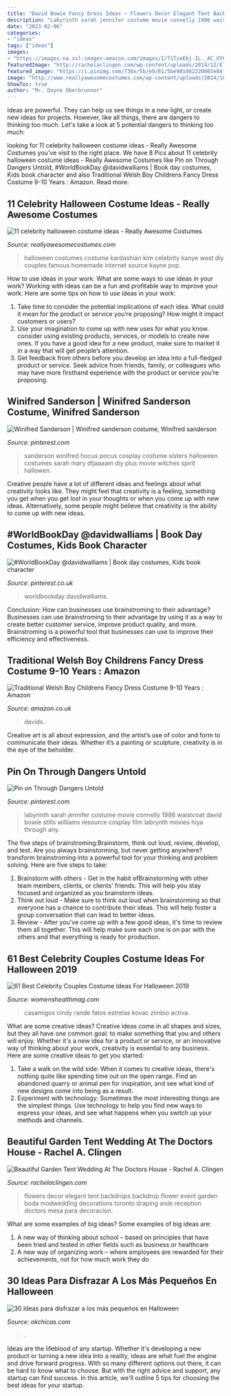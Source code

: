 ```yaml
---
title: "David Bowie Fancy Dress Ideas ~ Flowers Decor Elegant Tent Backdrops Backdrop Flower Event Garden Boda Modwedding Decorations Toronto Draping Aisle Reception Doctors Mesa Para Decoracion"
description: "Labyrinth sarah jennifer costume movie connelly 1986 waistcoat david bowie stills williams resource cosplay film labrynth movies hiya through any"
date: "2023-02-06"
categories:
- "ideas"
tags: ["ideas"]
images:
- "https://images-na.ssl-images-amazon.com/images/I/71TzeEbj-IL._AC_UY679_.jpg"
featuredImage: "http://rachelaclingen.com/wp-content/uploads/2014/12/Elegant-Backdrops-Toronto.jpg"
featured_image: "https://i.pinimg.com/736x/5b/e9/81/5be981462220865e84f2a52df7600f0d--billionaire-boy-book-week.jpg"
image: "http://www.reallyawesomecostumes.com/wp-content/uploads/2014/10/Screen-Shot-2014-10-07-at-5.46.55-PM.png"
ShowToc: true
author: "Mr. Dayne Oberbrunner"
---
```



Ideas are powerful. They can help us see things in a new light, or create new ideas for projects. However, like all things, there are dangers to thinking too much. Let's take a look at 5 potential dangers to thinking too much:

	

		
looking for 11 celebrity halloween costume ideas - Really Awesome Costumes you've visit to the right place. We have 8 Pics about 11 celebrity halloween costume ideas - Really Awesome Costumes like Pin on Through Dangers Untold, #WorldBookDay @davidwalliams | Book day costumes, Kids book character and also Traditional Welsh Boy Childrens Fancy Dress Costume 9-10 Years : Amazon. Read more:
		
    
## 11 Celebrity Halloween Costume Ideas - Really Awesome Costumes

<img loading=lazy src="http://www.reallyawesomecostumes.com/wp-content/uploads/2014/10/Screen-Shot-2014-10-07-at-5.46.55-PM.png" onerror="this.onerror=null;this.src='https://tse1.mm.bing.net/th?id=OIP.WHgiujMfFhEsVsQeiY8ZhAHaE6&amp;pid=15.1';" alt="11 celebrity halloween costume ideas - Really Awesome Costumes">

_Source: reallyawesomecostumes.com_

>halloween costumes costume kardashian kim celebrity kanye west diy couples famous homemade internet source kayne pop. 

	

How to use ideas in your work: What are some ways to use ideas in your work?
Working with ideas can be a fun and profitable way to improve your work. Here are some tips on how to use ideas in your work: 
1. Take time to consider the potential implications of each idea. What could it mean for the product or service you’re proposing? How might it impact customers or users? 
2. Use your imagination to come up with new uses for what you know. consider using existing products, services, or models to create new ones. If you have a good idea for a new product, make sure to market it in a way that will get people’s attention. 
3. Get feedback from others before you develop an idea into a full-fledged product or service. Seek advice from friends, family, or colleagues who may have more firsthand experience with the product or service you’re proposing.

    
## Winifred Sanderson | Winifred Sanderson Costume, Winifred Sanderson

<img loading=lazy src="https://i.pinimg.com/originals/59/5f/42/595f42ff13b1507215c9319b7a2afa2b.jpg" onerror="this.onerror=null;this.src='https://tse1.mm.bing.net/th?id=OIP.S-I_4cYvgbyQADD0xhFNJQHaLH&amp;pid=15.1';" alt="Winifred Sanderson | Winifred sanderson costume, Winifred sanderson">

_Source: pinterest.com_

>sanderson winifred hocus pocus cosplay costume sisters halloween costumes sarah mary dtjaaaam diy plus movie witches spirit hallowen. 

	

Creative people have a lot of different ideas and feelings about what creativity looks like. They might feel that creativity is a feeling, something you get when you get lost in your thoughts or when you come up with new ideas. Alternatively, some people might believe that creativity is the ability to come up with new ideas.

    
## #WorldBookDay @davidwalliams | Book Day Costumes, Kids Book Character

<img loading=lazy src="https://i.pinimg.com/736x/5b/e9/81/5be981462220865e84f2a52df7600f0d--billionaire-boy-book-week.jpg" onerror="this.onerror=null;this.src='https://tse3.mm.bing.net/th?id=OIP.TB2ESC7aKOz-WnSVNjGfAwHaJ3&amp;pid=15.1';" alt="#WorldBookDay @davidwalliams | Book day costumes, Kids book character">

_Source: pinterest.co.uk_

>worldbookday davidwalliams. 

	

Conclusion: How can businesses use brainstroming to their advantage?
Businesses can use brainstroming to their advantage by using it as a way to create better customer service, improve product quality, and more. Brainstroming is a powerful tool that businesses can use to improve their efficiency and effectiveness.

    
## Traditional Welsh Boy Childrens Fancy Dress Costume 9-10 Years : Amazon

<img loading=lazy src="https://images-na.ssl-images-amazon.com/images/I/71TzeEbj-IL._AC_UY679_.jpg" onerror="this.onerror=null;this.src='https://tse1.mm.bing.net/th?id=OIP.H_SbnHvJl889fd4jogsT5QAAAA&amp;pid=15.1';" alt="Traditional Welsh Boy Childrens Fancy Dress Costume 9-10 Years : Amazon">

_Source: amazon.co.uk_

>davids. 

	

Creative art is all about expression, and the artist’s use of color and form to communicate their ideas. Whether it’s a painting or sculpture, creativity is in the eye of the beholder.

    
## Pin On Through Dangers Untold

<img loading=lazy src="https://i.pinimg.com/originals/15/75/85/157585fcd7633f0beb702dbe80b7e777.jpg" onerror="this.onerror=null;this.src='https://tse2.mm.bing.net/th?id=OIP.uCcmvKil-qwLLJxoMYtbcAHaLZ&amp;pid=15.1';" alt="Pin on Through Dangers Untold">

_Source: pinterest.com_

>labyrinth sarah jennifer costume movie connelly 1986 waistcoat david bowie stills williams resource cosplay film labrynth movies hiya through any. 

	

The five steps of brainstroming:Brainstorm, think out loud, review, develop, and test.
Are you always brainstorming, but never getting anywhere? transform brainstroming into a powerful tool for your thinking and problem solving. Here are five steps to take: 
1. Brainstorm with others - Get in the habit ofBrainstorming with other team members, clients, or clients' friends. This will help you stay focused and organized as you brainstorm ideas. 
2. Think out loud - Make sure to think out loud when brainstorming so that everyone has a chance to contribute their ideas. This will help foster a group conversation that can lead to better ideas. 
3. Review - After you've come up with a few good ideas, it's time to review them all together. This will help make sure each one is on par with the others and that everything is ready for production. 

    
## 61 Best Celebrity Couples Costume Ideas For Halloween 2019

<img loading=lazy src="https://hips.hearstapps.com/hmg-prod.s3.amazonaws.com/images/rande-gerber-and-cindy-crawford-attend-the-casamigos-news-photo-1054072404-1562016209.jpg?crop=1xw:1xh;center,top&amp;resize=480:*" onerror="this.onerror=null;this.src='https://tse2.mm.bing.net/th?id=OIP.nET08_qRUsk3-K0wirRxZwHaK9&amp;pid=15.1';" alt="61 Best Celebrity Couples Costume Ideas For Halloween 2019">

_Source: womenshealthmag.com_

>casamigos cindy rande fatos estrelas kovac zimbio activa. 

	

What are some creative ideas?
Creative ideas come in all shapes and sizes, but they all have one common goal: to make something that you and others will enjoy. Whether it's a new idea for a product or service, or an innovative way of thinking about your work, creativity is essential to any business. Here are some creative ideas to get you started: 
1. Take a walk on the wild side: When it comes to creative ideas, there's nothing quite like spending time out on the open range. Find an abandoned quarry or animal pen for inspiration, and see what kind of new designs come into being as a result. 
2. Experiment with technology: Sometimes the most interesting things are the simplest things. Use technology to help you find new ways to express your ideas, and see what happens when you switch up your methods and channels. 

    
## Beautiful Garden Tent Wedding At The Doctors House - Rachel A. Clingen

<img loading=lazy src="http://rachelaclingen.com/wp-content/uploads/2014/12/Elegant-Backdrops-Toronto.jpg" onerror="this.onerror=null;this.src='https://tse3.mm.bing.net/th?id=OIP.xDHJyaE4mcDoNzFr75k9JwHaLI&amp;pid=15.1';" alt="Beautiful Garden Tent Wedding At The Doctors House - Rachel A. Clingen">

_Source: rachelaclingen.com_

>flowers decor elegant tent backdrops backdrop flower event garden boda modwedding decorations toronto draping aisle reception doctors mesa para decoracion. 

	

What are some examples of big ideas?
Some examples of big ideas are: 
1. A new way of thinking about school – based on principles that have been tried and tested in other fields such as business or healthcare
2. A new way of organizing work – where employees are rewarded for their achievements, not for how much work they do

    
## 30 Ideas Para Disfrazar A Los Más Pequeños En Halloween

<img loading=lazy src="https://www.okchicas.com/wp-content/uploads/2015/10/los-mejores-disfraces-para-bebes-en-halloween-21.jpg" onerror="this.onerror=null;this.src='https://tse2.mm.bing.net/th?id=OIP.5Wc364DtxVZrindI78agLQAAAA&amp;pid=15.1';" alt="30 Ideas para disfrazar a los más pequeños en Halloween">

_Source: okchicas.com_

>. 

	

Ideas are the lifeblood of any startup. Whether it's developing a new product or turning a new idea into a reality, ideas are what fuel the engine and drive forward progress. With so many different options out there, it can be hard to know what to choose. But with the right advice and support, any startup can find success. In this article, we'll outline 5 tips for choosing the best ideas for your startup.

